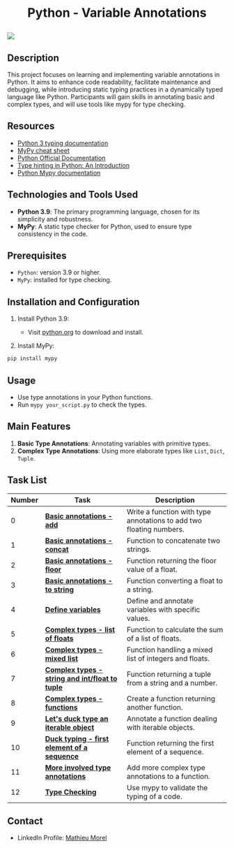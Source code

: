 # <p align="center">Python - Variable Annotations</p>

<img src='https://www.algorystcorner.com/content/images/size/w1200/2023/02/Variable-annotation-banner.png'>

## Description
This project focuses on learning and implementing variable annotations in Python. It aims to enhance code readability, facilitate maintenance and debugging, while introducing static typing practices in a dynamically typed language like Python. Participants will gain skills in annotating basic and complex types, and will use tools like mypy for type checking.

## Resources
- [Python 3 typing documentation](https://docs.python.org/3/library/typing.html)
- [MyPy cheat sheet](https://mypy.readthedocs.io/en/stable/cheat_sheet_py3.html)
- [Python Official Documentation](https://docs.python.org/3/)
- [Type hinting in Python: An Introduction](https://realpython.com/python-type-checking/)
- [Python Mypy documentation](http://mypy-lang.org/)

## Technologies and Tools Used
- **Python 3.9**: The primary programming language, chosen for its simplicity and robustness.
- **MyPy**: A static type checker for Python, used to ensure type consistency in the code.

## Prerequisites
- `Python`: version 3.9 or higher.
- `MyPy`: installed for type checking.

## Installation and Configuration
1. Install Python 3.9:
   - Visit [python.org](https://www.python.org/downloads/) to download and install.

2. Install MyPy:

```python
pip install mypy
```

## Usage
- Use type annotations in your Python functions.
- Run `mypy your_script.py` to check the types.

## Main Features
1. **Basic Type Annotations**: Annotating variables with primitive types.
2. **Complex Type Annotations**: Using more elaborate types like `List`, `Dict`, `Tuple`.

## Task List

| Number | Task | Description |
| ------ | ---- | ----------- |
| 0 | [**Basic annotations - add**](https://github.com/MathieuMorel62/holbertonschool-web_back_end/blob/main/python_variable_annotations/0-add.py) | Write a function with type annotations to add two floating numbers. |
| 1 | [**Basic annotations - concat**](https://github.com/MathieuMorel62/holbertonschool-web_back_end/blob/main/python_variable_annotations/1-concat.py) | Function to concatenate two strings. |
| 2 | [**Basic annotations - floor**](https://github.com/MathieuMorel62/holbertonschool-web_back_end/blob/main/python_variable_annotations/2-floor.py) | Function returning the floor value of a float. |
| 3 | [**Basic annotations - to string**](https://github.com/MathieuMorel62/holbertonschool-web_back_end/blob/main/python_variable_annotations/3-to_str.py) | Function converting a float to a string. |
| 4 | [**Define variables**](https://github.com/MathieuMorel62/holbertonschool-web_back_end/blob/main/python_variable_annotations/4-define_variables.py) | Define and annotate variables with specific values. |
| 5 | [**Complex types - list of floats**](https://github.com/MathieuMorel62/holbertonschool-web_back_end/blob/main/python_variable_annotations/5-sum_list.py) | Function to calculate the sum of a list of floats. |
| 6 | [**Complex types - mixed list**](https://github.com/MathieuMorel62/holbertonschool-web_back_end/blob/main/python_variable_annotations/6-sum_mixed_list.py) | Function handling a mixed list of integers and floats. |
| 7 | [**Complex types - string and int/float to tuple**](https://github.com/MathieuMorel62/holbertonschool-web_back_end/blob/main/python_variable_annotations/7-to_kv.py) | Function returning a tuple from a string and a number. |
| 8 | [**Complex types - functions**](https://github.com/MathieuMorel62/holbertonschool-web_back_end/blob/main/python_variable_annotations/8-make_multiplier.py) | Create a function returning another function. |
| 9 | [**Let's duck type an iterable object**](https://github.com/MathieuMorel62/holbertonschool-web_back_end/blob/main/python_variable_annotations/9-element_length.py) | Annotate a function dealing with iterable objects. |
| 10 | [**Duck typing - first element of a sequence**](https://github.com/MathieuMorel62/holbertonschool-web_back_end/blob/main/python_variable_annotations/100-safe_first_element.py) | Function returning the first element of a sequence. |
| 11 | [**More involved type annotations**](https://github.com/MathieuMorel62/holbertonschool-web_back_end/blob/main/python_variable_annotations/101-safely_get_value.py) | Add more complex type annotations to a function. |
| 12 | [**Type Checking**](https://github.com/MathieuMorel62/holbertonschool-web_back_end/blob/main/python_variable_annotations/102-type_checking.py) | Use mypy to validate the typing of a code. |

## Contact
- LinkedIn Profile: [Mathieu Morel](https://www.linkedin.com/in/mathieu-morel-9ab457261/)
